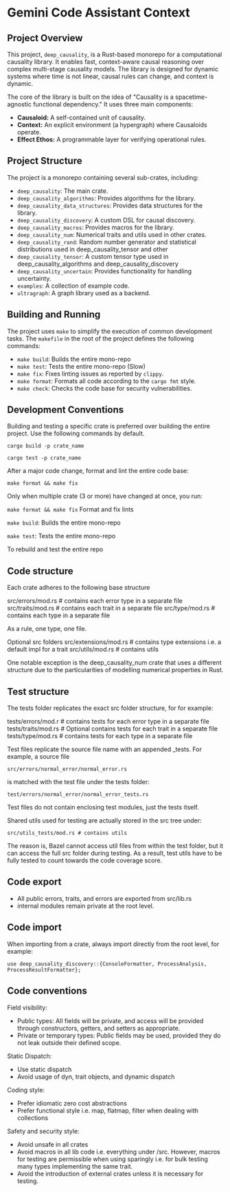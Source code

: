 # Gemini Code Assistant Context

## Project Overview

This project, `deep_causality`, is a Rust-based monorepo for a computational causality library. It enables fast,
context-aware causal reasoning over complex multi-stage causality models. The library is designed for dynamic systems
where time is not linear, causal rules can change, and context is dynamic.

The core of the library is built on the idea of "Causality is a spacetime-agnostic functional dependency."
It uses three main components:

* **Causaloid:** A self-contained unit of causality.
* **Context:** An explicit environment (a hypergraph) where Causaloids operate.
* **Effect Ethos:** A programmable layer for verifying operational rules.

## Project Structure

The project is a monorepo containing several sub-crates, including:

* `deep_causality`: The main crate.
* `deep_causality_algorithms`: Provides algorithms for the library.
* `deep_causality_data_structures`: Provides data structures for the library.
* `deep_causality_discovery`: A custom DSL for causal discovery.
* `deep_causality_macros`: Provides macros for the library.
* `deep_causality_num`: Numerical traits and utils used in other crates.
* `deep_causality_rand`: Random number generator and statistical distributions used in deep_causality_tensor and other
* `deep_causality_tensor`: A custom tensor type used in deep_causality_algorithms and deep_causality_discovery
* `deep_causality_uncertain`: Provides functionality for handling uncertainty.
* `examples`: A collection of example code.
* `ultragraph`: A graph library used as a backend.


## Building and Running

The project uses `make` to simplify the execution of common development tasks. The `makefile` in the root of the project
defines the following commands:

* `make build`: Builds the entire mono-repo
* `make test`: Tests the entire mono-repo (Slow)
* `make fix`: Fixes linting issues as reported by `clippy`.
* `make format`: Formats all code according to the `cargo fmt` style.
* `make check`: Checks the code base for security vulnerabilities.

## Development Conventions

Building and testing a specific crate is preferred over building the entire project.
Use the following commands by default.

`cargo build -p crate_name`

`cargo test -p crate_name`

After a major code change, format and lint the entire code base:

`make format && make fix`

Only when multiple crate (3 or more) have changed at once, you run:

`make format && make fix` Format and fix lints

`make build`: Builds the entire mono-repo

`make test`: Tests the entire mono-repo

To rebuild and test the entire repo

## Code structure

Each crate adheres to the following base structure

src/errors/mod.rs  # contains each error type in a separate file
src/traits/mod.rs # contains each trait in a separate file
src/type/mod.rs # contains each type in a separate file

As a rule, one type, one file. 

Optional src folders
src/extensions/mod.rs # contains type extensions i.e. a default impl for a trait
src/utils/mod.rs # contains utils

One notable exception is the deep_causality_num crate that uses a different structure
due to the particularities of modelling numerical properties in Rust.

## Test structure

The tests folder replicates the exact src folder structure, for for example:

tests/errors/mod.r  # contains tests for each error type in a separate file
tests/traits/mod.rs # Optional contains tests for each  trait in a separate file
tests/type/mod.rs # contains tests for each  type in a separate file

Test files replicate the source file name with an appended _tests. For example,
a source file

`src/errors/normal_error/normal_error.rs`

is matched with the test file under the tests folder:

`test/errors/normal_error/normal_error_tests.rs`

Test files do not contain enclosing test modules, just the tests itself. 

Shared utils used for testing are actually stored in the src tree under:

`src/utils_tests/mod.rs # contains utils`

The reason is, Bazel cannot access util files from within the test folder, but it
can access the full src folder during testing. As a result, test utils have to be fully
tested to count towards the code coverage score.

## Code export

* All public errors, traits, and errors are exported from src/lib.rs
* internal modules remain private at the root level.

## Code import

When importing from a crate, always import directly from the root level, for example:

`use deep_causality_discovery::{ConsoleFormatter, ProcessAnalysis, ProcessResultFormatter};`

## Code conventions

Field visibility:
* Public types: All fields will be private, and access will be provided through
  constructors, getters, and setters as appropriate.
* Private or temporary types: Public fields may be used, provided they do not
  leak outside their defined scope.

Static Dispatch:
* Use static dispatch 
* Avoid usage of dyn, trait objects, and dynamic dispatch

Coding style:
* Prefer idiomatic zero cost abstractions
* Prefer functional style i.e. map, flatmap, filter when dealing with collections

Safety and security style:
* Avoid unsafe in all crates
* Avoid macros in all lib code i.e. everything under /src. However, macros for testing are permissible when using sparingly i.e. for bulk testing many types implementing the same trait. 
* Avoid the introduction of external crates unless it is necessary for testing. 
